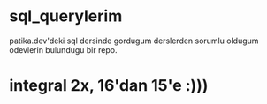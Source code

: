 # sql_querylerim
patika.dev'deki sql dersinde gordugum derslerden sorumlu oldugum odevlerin bulundugu bir repo.
# integral 2x, 16'dan 15'e :)))
